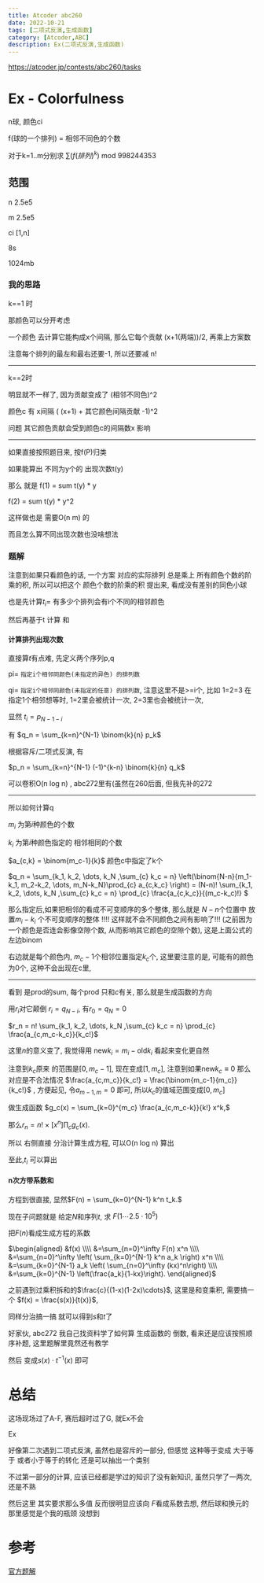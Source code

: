 ```yaml
---
title: Atcoder abc260
date: 2022-10-21
tags: [二项式反演,生成函数]
category: [Atcoder,ABC]
description: Ex(二项式反演,生成函数)
---
```


https://atcoder.jp/contests/abc260/tasks

# Ex - Colorfulness

n球, 颜色ci

f(球的一个排列) = 相邻不同色的个数

对于k=1..m分别求 $\sum(f(排列)^k)$ mod 998244353

## 范围

n 2.5e5

m 2.5e5

ci [1,n]

8s

1024mb

### 我的思路

k==1 时

那颜色可以分开考虑

一个颜色 去计算它能构成x个间隔, 那么它每个贡献 (x+1(两端))/2, 再乘上方案数

注意每个排列的最左和最右还要-1, 所以还要减 n!

---

k==2时

明显就不一样了, 因为贡献变成了 (相邻不同色)^2

颜色c 有 x间隔 ( (x+1) + 其它颜色间隔贡献 -1)^2

问题 其它颜色贡献会受到颜色c的间隔数x 影响

---

如果直接按照题目来, 按f(P)归类

如果能算出 不同为y个的 出现次数t(y)

那么 就是 f(1) = sum t(y) * y

f(2) = sum t(y) * y^2

这样做也是 需要O(n m) 的

而且怎么算不同出现次数也没啥想法

<!--more-->

### 题解

注意到如果只看颜色的话, 一个方案 对应的实际排列 总是乘上 所有颜色个数的阶乘的积, 所以可以把这个 颜色个数的阶乘的积 提出来, 看成没有差别的同色小球

也是先计算$t_i =$ 有多少个排列会有i个不同的相邻颜色

然后再基于t 计算 和

#### 计算排列出现次数

直接算$t$有点难, 先定义两个序列p,q

pi= `指定i个相邻同颜色(未指定的异色) 的排列数`

qi= `指定i个相邻同颜色(未指定的任意) 的排列数`, 注意这里不是>=i个, 比如 1=2=3 在指定1个相邻想等时, 1=2里会被统计一次, 2=3里也会被统计一次,

显然 $t_i = p_{N-1-i}$

有 $q_n = \sum_{k=n}^{N-1} \binom{k}{n} p_k$

根据容斥/二项式反演, 有

$p_n = \sum_{k=n}^{N-1} (-1)^{k-n} \binom{k}{n} q_k$

可以卷积O(n log n) , abc272里有(虽然在260后面, 但我先补的272

---

所以如何计算q

$m_i$ 为第$i$种颜色的个数

$k_i$ 为第$i$种颜色指定的 相邻相同的个数

$a_{c,k} = \binom{m_c-1}{k}$ 颜色c中指定了k个

$q_n = \sum_{k_1, k_2, \dots, k_N ,\sum_{c} k_c = n} \left(\binom{N-n}{m_1-k_1, m_2-k_2, \dots, m_N-k_N}\prod_{c} a_{c,k_c} \right) =  (N-n)! \sum_{k_1, k_2, \dots, k_N ,\sum_{c} k_c = n} \prod_{c} \frac{a_{c,k_c}}{(m_c-k_c)!} $

那么指定后,如果把相邻的看成不可变顺序的多个整体, 那么就是 $N-n$个位置中 放置$m_i-k_i$ 个不可变顺序的整体 !!!! 这样就不会不同颜色之间有影响了!!! (之前因为一个颜色是否连会影像空隙个数, 从而影响其它颜色的空隙个数), 这是上面公式的 左边binom

右边就是每个颜色内, $m_c-1$个相邻位置指定$k_c$个, 这里要注意的是, 可能有的颜色为0个, 这种不会出现在c里,

---

看到 是prod的sum, 每个prod 只和$c$有关, 那么就是生成函数的方向

用$r_i$对它颠倒 $r_i = q_{N-i}$, 有$r_0=q_N=0$

$r_n = n! \sum_{k_1, k_2, \dots, k_N ,\sum_{c} k_c = n} \prod_{c} \frac{a_{c,m_c-k_c}}{k_c!}$

这里$n$的意义变了, 我觉得用 $\mathrm{new} k_i = m_i- \mathrm{old} k_i$ 看起来变化更自然

注意到$k_c$原来 的范围是$[0,m_c-1]$, 现在变成$[1,m_c]$, 注意到如果$\mathrm{new} k_c \equiv 0$ 那么对应是不合法情况 $\frac{a_{c,m_c}}{k_c!} = \frac{\binom{m_c-1}{m_c}}{k_c!}$ , 方便起见, 令$a_{m-1,m} = 0$ 即可, 所以$k_c$的值域范围变成$[0,m_c]$

做生成函数 $g_c(x) = \sum_{k=0}^{m_c} \frac{a_{c,m_c-k}}{k!} x^k,$

那么$r_n = n! \times [x^n] \prod_{c} g_c(x).$

所以 右侧直接 分治计算生成方程, 可以O(n log n) 算出

至此,$t_i$ 可以算出

#### n次方带系数和

方程到很直接, 显然$F(n) = \sum_{k=0}^{N-1} k^n t_k.$

现在子问题就是 给定$N$和序列$t$, 求 $F(1\cdots 2.5\cdot10^5)$

把$F(n)$看成生成方程的系数

$\begin{aligned} &f(x) \\\\ &=\sum_{n=0}^\infty F(n) x^n \\\\ &=\sum_{n=0}^\infty \left( \sum_{k=0}^{N-1} k^n a_k \right) x^n \\\\ &=\sum_{k=0}^{N-1} a_k \left( \sum_{n=0}^\infty (kx)^n\right) \\\\ &=\sum_{k=0}^{N-1} \left(\frac{a_k}{1-kx}\right). \end{aligned}$

之前遇到过乘积拆和的$\frac{c}{(1-x)(1-2x)\cdots}$, 这里是和变乘积, 需要搞一个 $f(x) = \frac{s(x)}{t(x)}$,

同样分治搞一搞 就可以得到$s$和$t$了

好家伙, abc272 我自己找资料学了如何算 生成函数的 倒数, 看来还是应该按照顺序补题, 这里题解里竟然还有教学

然后 变成$s(x) \cdot t^{-1}(x)$ 即可

# 总结

这场现场过了A-F, 赛后超时过了G, 就Ex不会

Ex

好像第二次遇到二项式反演, 虽然也是容斥的一部分, 但感觉 这种等于变成 大于等于 或者小于等于的转化 还是可以抽出一个类别

不过第一部分的计算, 应该已经都是学过的知识了没有新知识, 虽然只学了一两次, 还是不熟

然后这里 其实要求那么多值 反而很明显应该向 $F$看成系数去想, 然后球和换元的那里感觉是个我的瓶颈 没想到

# 参考

[官方题解](https://atcoder.jp/contests/abc260/editorial)

